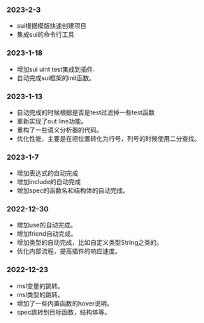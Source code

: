 
### 2023-2-3
* sui根据模版快速创建项目
* 集成sui的命令行工具
### 2023-1-18 
* 增加sui uint test集成到插件.
* 自动完成sui框架的init函数。

### 2023-1-13
* 自动完成的时候根据是否是test过滤掉一些test函数
* 重新实现了out line功能。
* 重构了一些语义分析器的代码。
* 优化性能，主要是在把位置转化为行号，列号的时候使用二分查找。

### 2023-1-7
* 增加表达式的自动完成
* 增加include的自动完成
* 增加spec的函数名和结构体的自动完成。

### 2022-12-30
* 增加use的自动完成。
* 增加friend自动完成。
* 增加类型的自动完成，比如自定义类型String之类的。
* 优化内部流程，提高插件的响应速度。

### 2022-12-23
* msl变量的跳转。
* msl类型的跳转。
* 增加了一些内置函数的hover说明。
* spec跳转到目标函数，结构体等。
